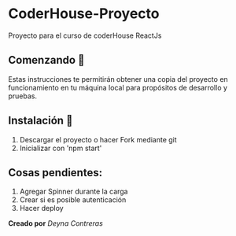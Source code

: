 # CoderHouse-Proyecto
Proyecto para el curso de coderHouse ReactJs

## Comenzando 🚀
Estas instrucciones te permitirán obtener una copia del proyecto en funcionamiento en tu máquina local para propósitos de desarrollo y pruebas.

## Instalación 🔧
1. Descargar el proyecto o hacer Fork mediante git
2. Inicializar con 'npm start'

## Cosas pendientes:
1. Agregar Spinner durante la carga
2. Crear si es posible autenticación
3. Hacer deploy

**Creado por** *Deyna Contreras* 
